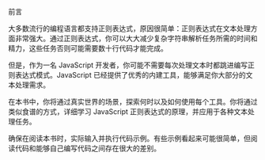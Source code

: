 前言

大多数流行的编程语言都支持正则表达式，原因很简单：正则表达式在文本处理方面非常强大。通过正则表达式，你可以大大减少复杂字符串解析任务所需的时间和精力，这些任务否则可能需要数十行代码才能完成。

但是，作为一名 JavaScript 开发者，你可能不需要每次处理文本时都跳进编写正则表达式模式。JavaScript 已经提供了优秀的内建工具，能够满足你大部分的文本处理需求。

在本书中，你将通过真实世界的场景，探索何时以及如何使用每个工具。你将通过类似食谱的方式，详细学习 JavaScript 正则表达式的原理，并应用于各种文本处理任务。

确保在阅读本书时，实际输入并执行代码示例。有些示例看起来可能很简单，但阅读代码和能够自己编写代码之间存在很大的差别。
